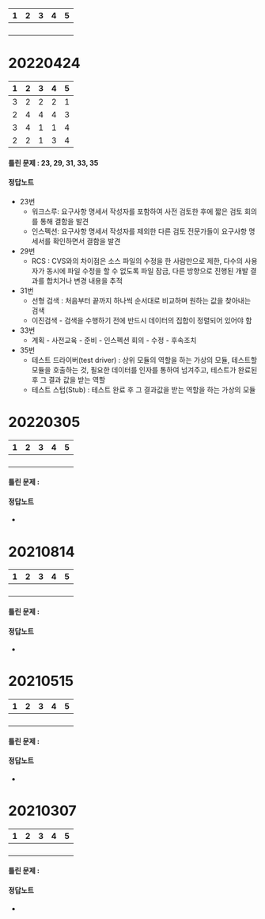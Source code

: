 |1 |2 |3 |4 |5 |
|---|---|---|---|---|
| | | | | |
| | | | | |
| | | | | |
| | | | | |

# 20220424

|1 |2 |3 |4 |5 |
|---|---|---|---|---|
|3 |2 |2 |2 |1 |
|2 |4 |4 |4 |3 |
|3 |4 |1 |1 |4 |
|2 |2 |1 |3 |4 |

#### 틀린 문제 : 23, 29, 31, 33, 35
#### 정답노트
* 23번
  - 워크스루: 요구사항 명세서 작성자를 포함하여 사전 검토한 후에 짧은 검토 회의를 통해 결함을 발견
  - 인스펙션: 요구사항 명세서 작성자를 제외한 다른 검토 전문가들이 요구사항 명세서를 확인하면서 결함을 발견
* 29번
  * RCS : CVS와의 차이점은 소스 파일의 수정을 한 사람만으로 제한, 다수의 사용자가 동시에 파일 수정을 할 수 없도록 파일 잠금, 다른 방향으로 진행된 개발 결과를 합치거나 변경 내용을 추적
* 31번
  * 선형 검색 : 처음부터 끝까지 하나씩 순서대로 비교하며 원하는 값을 찾아내는 검색
  * 이진검색 - 검색을 수행하기 전에 반드시 데이터의 집합이 정렬되어 있어야 함
* 33번
  * 계획 - 사전교육 - 준비 - 인스펙션 회의 - 수정 - 후속조치
* 35번
  * 테스트 드라이버(test driver) : 상위 모듈의 역할을 하는 가상의 모듈, 테스트할 모듈을 호출하는 것, 필요한 데이터를 인자를 통하여 넘겨주고, 테스트가 완료된 후 그 결과 값을 받는 역할
  * 테스트 스텁(Stub) : 테스트 완료 후 그 결과값을 받는 역할을 하는 가상의 모듈



# 20220305

|1 |2 |3 |4 |5 |
|---|---|---|---|---|
| | | | | |
| | | | | |
| | | | | |
| | | | | |

#### 틀린 문제 :
#### 정답노트
*




# 20210814

|1 |2 |3 |4 |5 |
|---|---|---|---|---|
| | | | | |
| | | | | |
| | | | | |
| | | | | |

#### 틀린 문제 :
#### 정답노트
*




# 20210515

|1 |2 |3 |4 |5 |
|---|---|---|---|---|
| | | | | |
| | | | | |
| | | | | |
| | | | | |

#### 틀린 문제 :
#### 정답노트
*



# 20210307

|1 |2 |3 |4 |5 |
|---|---|---|---|---|
| | | | | |
| | | | | |
| | | | | |
| | | | | |

#### 틀린 문제 :
#### 정답노트
*